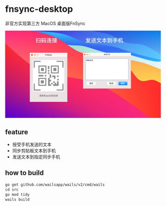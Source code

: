 # fnsync-desktop
非官方实现第三方 MacOS 桌面版FnSync

<img src="./doc/preview.jpg" width="720" >

## feature
* 授受手机发送的文本
* 同步剪贴板文本到手机
* 发送文本到指定同步手机 

## how to build

```
go get github.com/wailsapp/wails/v2/cmd/wails
cd src
go mod tidy
wails build
```